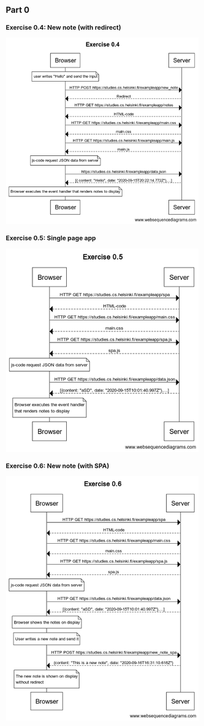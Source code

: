 ## Part 0

### Exercise 0.4: New note (with redirect)
 
![Exercise0.4](./Exercise_0.4.png)

### Exercise 0.5: Single page app

![Exercise0.5](./Exercise_0.5.png)

### Exercise 0.6: New note (with SPA)

![Exercise0.6](./Exercise_0.6.png)
